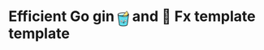# Efficient Go gin <img width="22px" style="margin-bottom:-10px" src="https://raw.githubusercontent.com/gin-gonic/logo/master/color.png"> and :unicorn: Fx template template
## 
